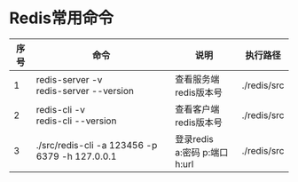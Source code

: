 # Redis常用命令

|序号|命令|说明|执行路径|
|--|--|--|--|
|1|redis-server -v</br>redis-server --version|查看服务端redis版本号|./redis/src|
|2|redis-cli -v</br>redis-cli --version|查看客户端redis版本号|./redis/src|  
|3|./src/redis-cli -a 123456 -p 6379 -h 127.0.0.1|登录redis</br>a:密码 p:端口 h:url|./redis/src|  
